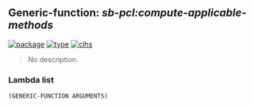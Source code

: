 ## Generic-function: ***sb-pcl:compute-applicable-methods***
[![package](https://img.shields.io/badge/Package-SB--PCL-5f9ea0.svg?style=social&colorA=999999)](../) [![type](https://img.shields.io/badge/Type-Generic--Function-5f9ea0.svg?style=social&colorA=999999)](../#generic-function) [![clhs](https://img.shields.io/badge/CLHS-COMPUTE--APPLICABLE--METHODS-5f9ea0.svg?style=social&colorA=999999)](http://www.lispworks.com/documentation/HyperSpec/Body/f_comput.htm) 

> No description.

### Lambda list
```
(GENERIC-FUNCTION ARGUMENTS)
```
